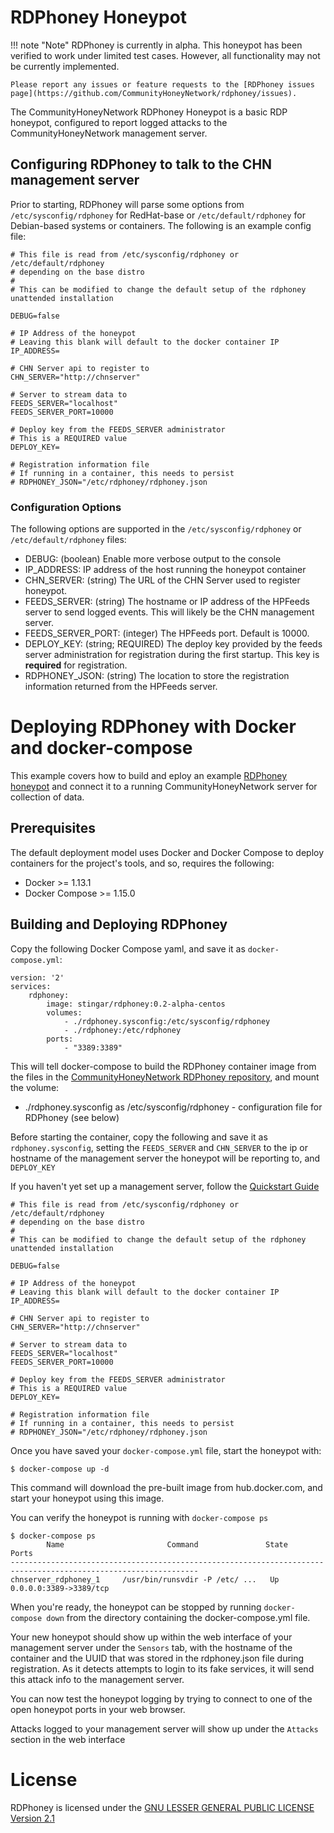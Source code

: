 RDPhoney Honeypot
=================

!!! note "Note"
    RDPhoney is currently in alpha. This honeypot has been verified to work under limited test cases. However, all functionality may not be currently implemented.

    Please report any issues or feature requests to the [RDPhoney issues page](https://github.com/CommunityHoneyNetwork/rdphoney/issues).


The CommunityHoneyNetwork RDPhoney Honeypot is a basic RDP honeypot, configured to report logged attacks to the CommunityHoneyNetwork management server.

## Configuring RDPhoney to talk to the CHN management server

Prior to starting, RDPhoney will parse some options from `/etc/sysconfig/rdphoney` for RedHat-base or `/etc/default/rdphoney` for Debian-based systems or containers. The following is an example config file:

```
# This file is read from /etc/sysconfig/rdphoney or /etc/default/rdphoney
# depending on the base distro
#
# This can be modified to change the default setup of the rdphoney unattended installation

DEBUG=false

# IP Address of the honeypot
# Leaving this blank will default to the docker container IP
IP_ADDRESS=

# CHN Server api to register to
CHN_SERVER="http://chnserver"

# Server to stream data to
FEEDS_SERVER="localhost"
FEEDS_SERVER_PORT=10000

# Deploy key from the FEEDS_SERVER administrator
# This is a REQUIRED value
DEPLOY_KEY=

# Registration information file
# If running in a container, this needs to persist
# RDPHONEY_JSON="/etc/rdphoney/rdphoney.json
```

### Configuration Options

The following options are supported in the `/etc/sysconfig/rdphoney` or `/etc/default/rdphoney` files:

* DEBUG: (boolean) Enable more verbose output to the console
* IP_ADDRESS: IP address of the host running the honeypot container
* CHN_SERVER: (string) The URL of the CHN Server used to register honeypot.
* FEEDS_SERVER: (string) The hostname or IP address of the HPFeeds server to send logged events. This will likely be the CHN management server.
* FEEDS_SERVER_PORT: (integer) The HPFeeds port. Default is 10000.
* DEPLOY_KEY: (string; REQUIRED) The deploy key provided by the feeds server administration for registration during the first startup. This key is **required** for registration.
* RDPHONEY_JSON: (string) The location to store the registration information returned from the HPFeeds server.


# Deploying RDPhoney with Docker and docker-compose

This example covers how to build and eploy an example [RDPhoney honeypot](https://github.com/CommunityHoneyNetwork/rdphoney) and connect it to a running CommunityHoneyNetwork server for collection of data.

## Prerequisites

The default deployment model uses Docker and Docker Compose to deploy containers for the project's tools, and so, requires the following:

* Docker >= 1.13.1
* Docker Compose >= 1.15.0

## Building and Deploying RDPhoney

Copy the following Docker Compose yaml, and save it as `docker-compose.yml`:

```
version: '2'
services:
    rdphoney:
        image: stingar/rdphoney:0.2-alpha-centos
        volumes:
            - ./rdphoney.sysconfig:/etc/sysconfig/rdphoney
            - ./rdphoney:/etc/rdphoney
        ports:
            - "3389:3389"
```

This will tell docker-compose to build the RDPhoney container image from the files in the [CommunityHoneyNetwork RDPhoney repository](https://github.com/CommunityHoneyNetwork/rdphoney), and mount the volume:

* ./rdphoney.sysconfig as /etc/sysconfig/rdphoney - configuration file for RDPhoney (see below)

Before starting the container, copy the following and save it as `rdphoney.sysconfig`, setting the `FEEDS_SERVER` and `CHN_SERVER` to the ip or hostname of the management server the honeypot will be reporting to, and `DEPLOY_KEY`

If you haven't yet set up a management server, follow the [Quickstart Guide](quickstart.md)

```
# This file is read from /etc/sysconfig/rdphoney or /etc/default/rdphoney
# depending on the base distro
#
# This can be modified to change the default setup of the rdphoney unattended installation

DEBUG=false

# IP Address of the honeypot
# Leaving this blank will default to the docker container IP
IP_ADDRESS=

# CHN Server api to register to
CHN_SERVER="http://chnserver"

# Server to stream data to
FEEDS_SERVER="localhost"
FEEDS_SERVER_PORT=10000

# Deploy key from the FEEDS_SERVER administrator
# This is a REQUIRED value
DEPLOY_KEY=

# Registration information file
# If running in a container, this needs to persist
# RDPHONEY_JSON="/etc/rdphoney/rdphoney.json
```

Once you have saved your `docker-compose.yml` file, start the honeypot with:

    $ docker-compose up -d

This command will download the pre-built image from hub.docker.com, and start your honeypot using this image.

You can verify the honeypot is running with `docker-compose ps`

    $ docker-compose ps
            Name                       Command               State                    Ports
    ----------------------------------------------------------------------------------------------------------------
    chnserver_rdphoney_1     /usr/bin/runsvdir -P /etc/ ...   Up               0.0.0.0:3389->3389/tcp

When you're ready, the honeypot can be stopped by running `docker-compose down` from the directory containing the docker-compose.yml file.

Your new honeypot should show up within the web interface of your management server under the `Sensors` tab, with the hostname of the container and the UUID that was stored in the rdphoney.json file during registration. As it detects attempts to login to its fake services, it will send this attack info to the management server.

You can now test the honeypot logging by trying to connect to one of the open honeypot ports in your web browser.

Attacks logged to your management server will show up under the `Attacks` section in the web interface

# License

RDPhoney is licensed under the [GNU LESSER GENERAL PUBLIC LICENSE Version 2.1](https://raw.githubusercontent.com/CommunityHoneyNetwork/rdphoney/master/LICENSE)